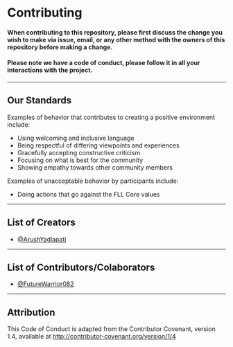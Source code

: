 # Contributing
#### When contributing to this repository, please first discuss the change you wish to make via issue, email, or any other method with the owners of this repository before making a change.

#### Please note we have a code of conduct, please follow it in all your interactions with the project.
---
## Our Standards
Examples of behavior that contributes to creating a positive environment include:

- Using welcoming and inclusive language
- Being respectful of differing viewpoints and experiences
- Gracefully accepting constructive criticism
- Focusing on what is best for the community
- Showing empathy towards other community members

Examples of unacceptable behavior by participants include:

- Doing actions that go against the FLL Core values
---
## List of Creators
- [@ArushYadlapati](https://www.github.com/ArushYadlapati)
---
## List of Contributors/Colaborators
- [@FutureWarrior082](https://github.com/FutureWarrior082)
---
## Attribution
This Code of Conduct is adapted from the Contributor Covenant, version 1.4, available at http://contributor-covenant.org/version/1/4




